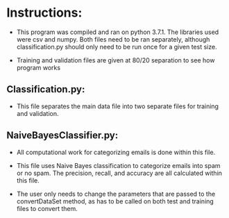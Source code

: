 # Instructions:

 - This program was compiled and ran on python 3.7.1. The libraries used were csv and numpy. Both files need to be ran separately, although classification.py should only need to be run once for a given test size.

 - Training and validation files are given at 80/20 separation to see how program works

## Classification.py:

 - This file separates the main data file into two separate files for training and validation.

## NaiveBayesClassifier.py:

 - All computational work for categorizing emails is done within this file.

 - This file uses Naive Bayes classification to categorize emails into spam or no spam.  The precision, recall, and accuracy are all calculated within this file.

 - The user only needs to change the parameters that are passed to the convertDataSet method, as has to be called on both test and training files to convert them.

